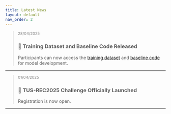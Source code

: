 ```yaml
---
title: Latest News
layout: default
nav_order: 2
---
```


><span style="font-size: 12px; color: gray;">28/04/2025</span>
>### 📢 Training Dataset and Baseline Code Released 
>Participants can now access the <a href="https://zenodo.org/records/15224704" target="_blank">training dataset</a> and <a href="https://github.com/QiLi111/TUS-REC2025-Challenge_baseline" target="_blank">baseline code</a> for model development.
---
><span style="font-size: 12px; color: gray;">01/04/2025</span>
>### 🚀 TUS-REC2025 Challenge Officially Launched
>Registration is now open.

---
